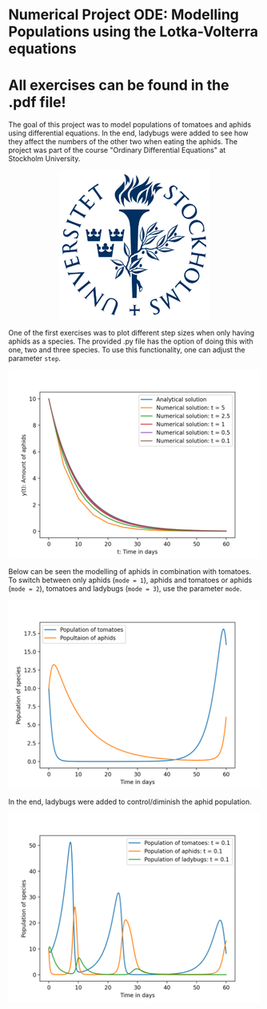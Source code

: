 # Numerical Project ODE: Modelling Populations using the Lotka-Volterra equations

# All exercises can be found in the .pdf file!

The goal of this project was to model populations of tomatoes and aphids using differential equations. In the end, ladybugs were added to see how they affect the numbers of the other two when eating the aphids.
The project was part of the course "Ordinary Differential Equations" at Stockholm University.

<p align="center">
  <img src="https://github.com/LithuanianMathemator/LinAlgAndData/blob/main/Images/StockholmUniversity.png" alt="drawing" width="300"/>
</p>

One of the first exercises was to plot different step sizes when only having aphids as a species. The provided .py file has the option of doing this with one, two and three species. To use this functionality, one can adjust the parameter `step`.

<p align="center">
  <img src="https://github.com/LithuanianMathemator/DiffEqLotkaVolterra/blob/main/Images/Timesteps.png" alt="drawing" width="600"/>
</p>

Below can be seen the modelling of aphids in combination with tomatoes. To switch between only aphids (`mode = 1`), aphids and tomatoes or aphids (`mode = 2`), tomatoes and ladybugs (`mode = 3`), use the parameter `mode`. 

<p align="center">
  <img src="https://github.com/LithuanianMathemator/DiffEqLotkaVolterra/blob/main/Images/WithTomatoes.png" alt="drawing" width="600"/>
</p>

In the end, ladybugs were added to control/diminish the aphid population.

<p align="center">
  <img src="https://github.com/LithuanianMathemator/DiffEqLotkaVolterra/blob/main/Images/WithLadybugs.png" alt="drawing" width="600"/>
</p>
